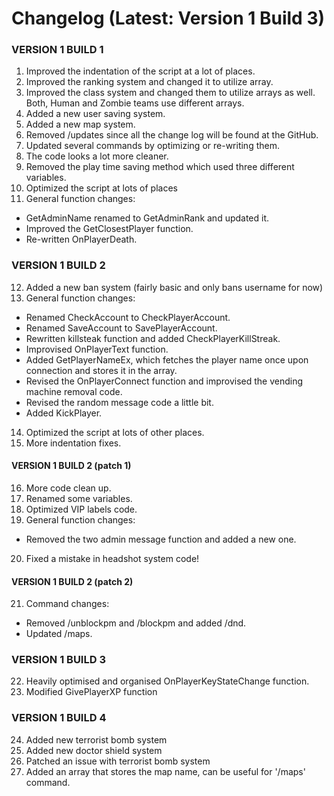 # Changelog (Latest: Version 1 Build 3)

### VERSION 1 BUILD 1
1. Improved the indentation of the script at a lot of places.
2. Improved the ranking system and changed it to utilize array.
3. Improved the class system and changed them to utilize arrays as well. Both, Human and Zombie teams use different arrays.
4. Added a new user saving system.
5. Added a new map system.
6. Removed /updates since all the change log will be found at the GitHub.
7. Updated several commands by optimizing or re-writing them.
8. The code looks a lot more cleaner.
9. Removed the play time saving method which used three different variables.
10. Optimized the script at lots of places
11. General function changes:
- GetAdminName renamed to GetAdminRank and updated it.
- Improved the GetClosestPlayer function.
- Re-written OnPlayerDeath.

### VERSION 1 BUILD 2
12. Added a new ban system (fairly basic and only bans username for now)
13. General function changes:
- Renamed CheckAccount to CheckPlayerAccount.
- Renamed SaveAccount to SavePlayerAccount.
- Rewritten killsteak function and added CheckPlayerKillStreak.
- Improvised OnPlayerText function.
- Added GetPlayerNameEx, which fetches the player name once upon connection and stores it in the array.
- Revised the OnPlayerConnect function and improvised the vending machine removal code.
- Revised the random message code a little bit.
- Added KickPlayer.
14. Optimized the script at lots of other places.
15. More indentation fixes.

#### VERSION 1 BUILD 2 (patch 1)
16. More code clean up.
17. Renamed some variables.
18. Optimized VIP labels code.
19. General function changes:
- Removed the two admin message function and added a new one.
20. Fixed a mistake in headshot system code!

#### VERSION 1 BUILD 2 (patch 2)
21. Command changes:
- Removed /unblockpm and /blockpm and added /dnd.
- Updated /maps.

### VERSION 1 BUILD 3
22. Heavily optimised and organised OnPlayerKeyStateChange function.
23. Modified GivePlayerXP function

### VERSION 1 BUILD 4
24. Added new terrorist bomb system
25. Added new doctor shield system
26. Patched an issue with terrorist bomb system
27. Added an array that stores the map name, can be useful for '/maps' command.
